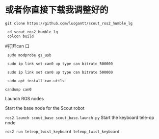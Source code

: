 


# 或者你直接下载我调整好的
```
git clone https://github.com/luogantt/scout_ros2_humble_lg
```

```
 cd scout_ros2_humble_lg
 colcon build
```

#打开can 口

```
 sudo modprobe gs_usb
 ```

```
 sudo ip link set can0 up type can bitrate 500000
```

```
 sudo ip link set can0 up type can bitrate 500000
```

```
 sudo apt install can-utils
```

```
candump can0
```


Launch ROS nodes

Start the base node for the Scout robot

`ros2 launch scout_base scout_base.launch.py`
Start the keyboard tele-op node

`ros2 run teleop_twist_keyboard teleop_twist_keyboard`
